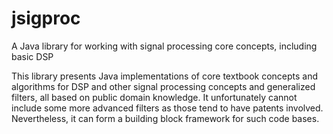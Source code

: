 # jsigproc

A Java library for working with signal processing core concepts, including basic DSP

This library presents Java implementations of core textbook concepts and algorithms for DSP and other signal processing concepts and generalized filters, all based on public domain knowledge. It unfortunately cannot include some more advanced filters as those tend to have patents involved. Nevertheless, it can form a building block framework for such code bases.
